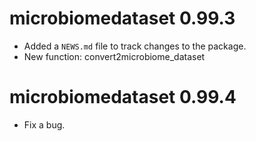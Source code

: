 # microbiomedataset 0.99.3

* Added a `NEWS.md` file to track changes to the package.
* New function: convert2microbiome_dataset

# microbiomedataset 0.99.4

* Fix a bug.
